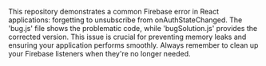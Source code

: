 This repository demonstrates a common Firebase error in React applications: forgetting to unsubscribe from onAuthStateChanged.  The 'bug.js' file shows the problematic code, while 'bugSolution.js' provides the corrected version.  This issue is crucial for preventing memory leaks and ensuring your application performs smoothly.  Always remember to clean up your Firebase listeners when they're no longer needed.